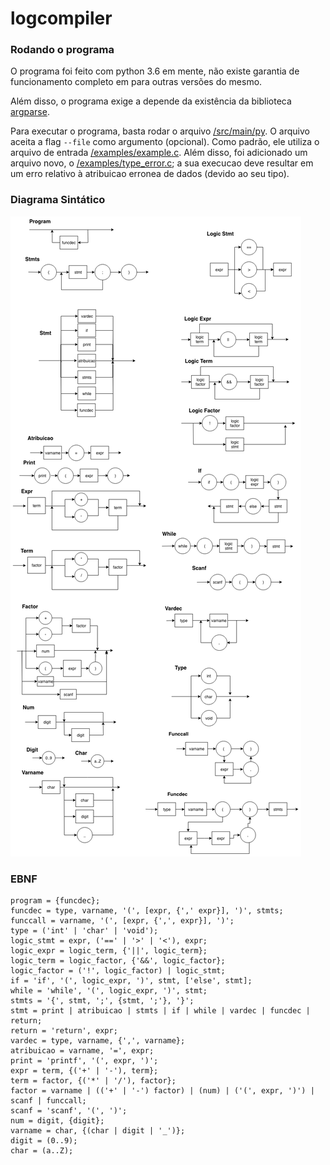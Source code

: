 # logcompiler

### Rodando o programa

O programa foi feito com python 3.6 em mente, não existe garantia de funcionamento completo em para outras versões do mesmo.

Além disso, o programa exige a depende da existência da biblioteca [argparse](https://docs.python.org/3/library/argparse.html).

Para executar o programa, basta rodar o arquivo [/src/main/py](/src/main.py). O arquivo aceita a flag `--file` como argumento (opcional). Como padrão, ele utiliza o arquivo de entrada [/examples/example.c](/examples/example.c). Além disso, foi adicionado um arquivo novo, o [/examples/type_error.c](/examples/type_error.c); a sua execucao deve resultar em um erro relativo à atribuicao erronea de dados (devido ao seu tipo).

### Diagrama Sintático

![](img/diagrama_c.png)


### EBNF

```
program = {funcdec};
funcdec = type, varname, '(', [expr, {',' expr}], ')', stmts;
funccall = varname, '(', [expr, {',', expr}], ')';
type = ('int' | 'char' | 'void');
logic_stmt = expr, ('==' | '>' | '<'), expr;
logic_expr = logic_term, {'||', logic_term};
logic_term = logic_factor, {'&&', logic_factor};
logic_factor = ('!', logic_factor) | logic_stmt;
if = 'if', '(', logic_expr, ')', stmt, ['else', stmt];
while = 'while', '(', logic_expr, ')', stmt;
stmts = '{', stmt, ';', {stmt, ';'}, '}';
stmt = print | atribuicao | stmts | if | while | vardec | funcdec | return;
return = 'return', expr;
vardec = type, varname, {',', varname};
atribuicao = varname, '=', expr;
print = 'printf', '(', expr, ')';
expr = term, {('+' | '-'), term};
term = factor, {('*' | '/'), factor};
factor = varname | (('+' | '-') factor) | (num) | ('(', expr, ')') | scanf | funccall;
scanf = 'scanf', '(', ')';
num = digit, {digit};
varname = char, {(char | digit | '_')};
digit = (0..9);
char = (a..Z);
```
